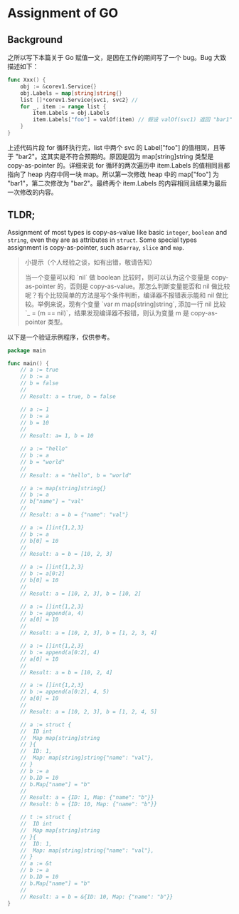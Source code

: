 # Assignment of GO


## Background

之所以写下本篇关于 Go 赋值一文，是因在工作的期间写了一个 bug。Bug 大致描述如下：

```go
func Xxx() {
	obj := &corev1.Service{}
    obj.Labels = map[string]string{}
    list []*corev1.Service{svc1, svc2} //
    for _, item := range list {
    	item.Labels = obj.Labels
        item.Labels["foo"] = valOf(item) // 假设 valOf(svc1) 返回 "bar1"， valOf(svc2) 返回  "bar2"
    }
}
```

上述代码片段 for 循环执行完，list 中两个 svc 的 Label["foo"] 的值相同，且等于 "bar2"。这其实是不符合预期的。原因是因为 map[string]string 类型是 copy-as-pointer 的。详细来说 for 循环的两次遍历中 item.Labels 的值相同且都指向了 heap 内存中同一块 map。所以第一次修改 heap 中的 map["foo"] 为 "bar1"，第二次修改为 "bar2"。最终两个 item.Labels 的内容相同且结果为最后一次修改的内容。


## TLDR;
Assignment of most types is copy-as-value like basic `integer`, `boolean` and `string`, even they are as attributes in `struct`. Some special types assignment is copy-as-pointer, such as`array`, `slice` and `map`.

<blockquote class="tip">
<p class="title">小提示（个人经验之谈，如有出错，敬请告知）</p>
<p>
当一个变量可以和 `nil` 做 boolean 比较时，则可以认为这个变量是 copy-as-pointer 的，否则是 copy-as-value。那怎么判断变量能否和 nil 做比较呢？有个比较简单的方法是写个条件判断，编译器不报错表示能和 nil 做比较。举例来说，现有个变量 `var m map[string]string`, 添加一行 nil 比较 `_ = (m == nil)`，结果发现编译器不报错，则认为变量 m 是 copy-as-pointer 类型。
</p>
</blockquote>

以下是一个验证示例程序，仅供参考。


```go
package main

func main() {
	// a := true
	// b := a
	// b = false
	//
	// Result: a = true, b = false

	// a := 1
	// b := a
	// b = 10
	//
	// Result: a= 1, b = 10

	// a := "hello"
	// b := a
	// b = "world"
	//
	// Result: a = "hello", b = "world"

	// a := map[string]string{}
	// b := a
	// b["name"] = "val"
	//
	// Result: a = b = {"name": "val"}

	// a := []int{1,2,3}
	// b := a
	// b[0] = 10
	//
	// Result: a = b = [10, 2, 3]

	// a := []int{1,2,3}
	// b := a[0:2]
	// b[0] = 10
	//
	// Result: a = [10, 2, 3], b = [10, 2]

	// a := []int{1,2,3}
	// b := append(a, 4)
	// a[0] = 10
	//
	// Result: a = [10, 2, 3], b = [1, 2, 3, 4]

	// a := []int{1,2,3}
	// b := append(a[0:2], 4)
	// a[0] = 10
	//
	// Result: a = b = [10, 2, 4]

	// a := []int{1,2,3}
	// b := append(a[0:2], 4, 5)
	// a[0] = 10
	//
	// Result: a = [10, 2, 3], b = [1, 2, 4, 5]

	// a := struct {
	// 	ID int
	// 	Map map[string]string
	// }{
	// 	ID: 1,
	// 	Map: map[string]string{"name": "val"},
	// }
	// b := a
	// b.ID = 10
	// b.Map["name"] = "b"
	//
	// Result: a = {ID: 1, Map: {"name": "b"}}
	// Result: b = {ID: 10, Map: {"name": "b"}}

	// t := struct {
	// 	ID int
	// 	Map map[string]string
	// }{
	// 	ID: 1,
	// 	Map: map[string]string{"name": "val"},
	// }
	// a := &t
	// b := a
	// b.ID = 10
	// b.Map["name"] = "b"
	//
	// Result: a = b = &{ID: 10, Map: {"name": "b"}}
}
```